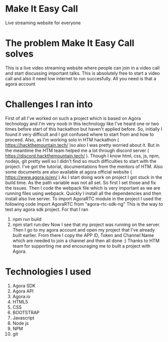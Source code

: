 # Make It Easy Call
Live streaming website for everyone
# The problem Make It Easy Call solves
This is a live video streaming website where people can join in a video call and start discussing important talks. This is absolutely free to start a video call and also it need low internet to run succesfully. All you need is that a agora account
# Challenges I ran into
First of all I've worked on such a project which is based on Agora technology and I'm very noob in this technology like I've heard one or two times before start of this hackathon but haven't applied before. So, initially I found it very difficult and I got confused where to start from and how to proceed. Also, as I'm working solo in HTM hackathon ( https://hackthemountain.tech/ )so also I was pretty worried about it. But in the meantime the HTM team helped me a lot through discord server ( https://discord.hackthemountain.tech/ ). Though I know html, css, js, npm, nodejs, git pretty well so I didn't find so much difficulties to start with the project. I've got the tutorial, documentations from the mentors of HTM. Also some documents are also available at agora official website ( https://www.agora.io/en/ ) 
As I start doing work on project I got stuck in the build time. As the path variable was not all set. So first I set those and fix the issues. Then I code the webpack file which is very important as we are running files using webpack. Quickly I install all the dependencies and then install also live server. 
To import AgoraRTC module in the project I used the following code
import AgoraRTC from "agora-rtc-sdk-ng"
This is the way to test any agora sdk project. For that I ran 
1) npm run build
2) npm start run:dev 
Now I see that my project was running on the server. Then I go to my agora account and open my project that I've already built earlier. From there I copy the APP ID, Token and Channel Name which are needed to join a channel and then all done :)
Thanks to HTM team for supporting me and encouraging me to built a project with Agora.
# Technologies I used
1) Agora SDK
2) Agora API
3) Agora.io
4) HTML5
5) CSS
6) BOOTSTRAP
7) Javascript
8) Node js
9) NPM
10) git

